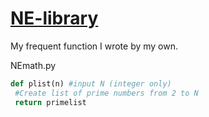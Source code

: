 # [NE-library](https://github.com/WisTiCeJEnT/ne-library)
My frequent function I wrote by my own.

NEmath.py
```python
def plist(n) #input N (integer only)
 #Create list of prime numbers from 2 to N
 return primelist
```
